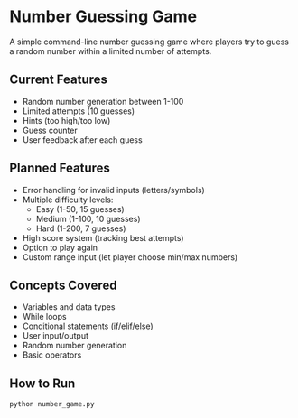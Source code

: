 # Number Guessing Game

A simple command-line number guessing game where players try to guess a random number within a limited number of attempts.

## Current Features

- Random number generation between 1-100
- Limited attempts (10 guesses)
- Hints (too high/too low)
- Guess counter
- User feedback after each guess

## Planned Features

- Error handling for invalid inputs (letters/symbols)
- Multiple difficulty levels:
  - Easy (1-50, 15 guesses)
  - Medium (1-100, 10 guesses)
  - Hard (1-200, 7 guesses)
- High score system (tracking best attempts)
- Option to play again
- Custom range input (let player choose min/max numbers)

## Concepts Covered

- Variables and data types
- While loops
- Conditional statements (if/elif/else)
- User input/output
- Random number generation
- Basic operators

## How to Run

```python
python number_game.py
```
